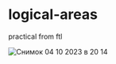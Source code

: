# logical-areas
practical from ftl

![Снимок 04 10 2023 в 20 14](https://github.com/AlexLexa32/logical-areas/assets/105227962/780bae5a-d166-4fe2-95c4-45452d643646)
